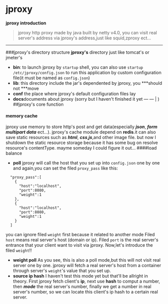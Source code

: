 # jproxy

**jproxy introduction**

> jproxy http proxy made by java built by netty v4.0,
you can visit real server's address via jproxy's address,just like squid,zproxy ect...

---
###jproxy's directory structure
**jproxy's** directory just like tomcat's or jmeter's 
- **bin**: to launch jproxy by `startup` shell, you can also use `startup /etc/jproxy/config.json` to run this application by custom configuration file(it must be named as `config.json`)
- **lib**: this directory include the jar's dependented by jproxy, you ***should not ***move
- **conf** the place where jproxy's default configuration files lay
- **docs**documents about jproxy (sorry but I haven't finished it yet  — — | )
##jproxy's core function

#### memory cache
jproxy use memory to store http's post and get data(especially ***json***, ***form*** ***multipart data*** ect...).
jproxy's cache  module depend on **redis**.it can also save static resources such as ***html***, ***css***,***js***,and other image file. but now I shutdown the static resource storage because it has some bug on resolve resource's contentType. mayme someday I could figure it out...
####load balance
- **poll** 
jproxy will call the host that you set up into `config.json` one by one and again,you can set the filed `proxy_pass` like this:
``` 
  "proxy_pass":[
    {
      "host":"localhost",
      "port":8080,
      "weight":1
    },
    {
      "host":"localhost",
      "port":8080,
      "weight":1
    }
  ]
```
you can ignore filed `weight` first because it related to another mode
Filed `host` means real server's host (domain or ip).
Filed `port` is the real server's entrance that your client want to visit via jproxy.
Now,let's introduce the filed `weight`!!
- **weight poll** 
As you see, this is also a poll mode,but this will not visit real server one by one.
jproxy will fetch a real server's host from a container through server's `weight`'s value that you set up.
- **source ip hash**
I haven't test this mode yet but that'll be allright in theory. 
First jproxy fetch client's **ip**,
 next  use **hash** to comput a number, 
 then ***mode*** the real server's number, 
 finally we get a number in real server's number, so we can locate this client's ip hash to a certain real server.